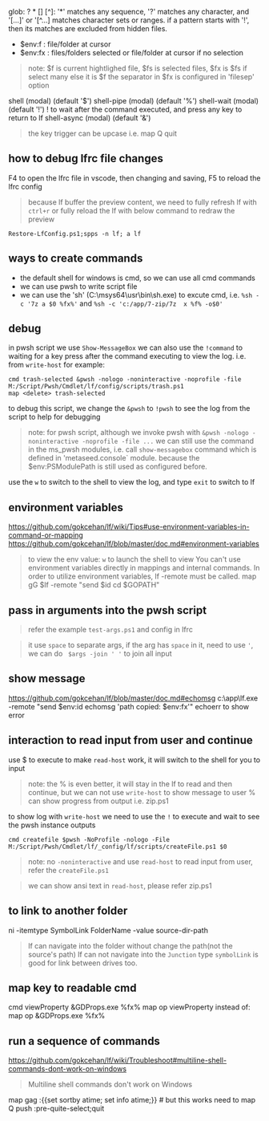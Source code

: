 
glob: ? * [] [^]:  '*' matches any sequence, '?' matches any character, and '[...]' or '[^...] matches character sets or ranges.
if a pattern starts with '!', then its matches are excluded from hidden files.

* $env:f : file/folder at cursor
* $env:fx : files/folders selected or file/folder at cursor if no selection
> note: $f is current hightlighed file, $fs is selected files, $fx is $fs if select many else it is $f
> the separator in $fx is configured in 'filesep' option

shell          (modal)   (default '$')
shell-pipe     (modal)   (default '%')
shell-wait     (modal)   (default '!')  ! to wait after the command executed, and press any key to return to lf
shell-async    (modal)   (default '&')

> the key trigger can be upcase
> i.e. map Q quit

## how to debug lfrc file changes
F4 to open the lfrc file in vscode, then changing and saving,
F5 to reload the lfrc config
> because lf buffer the preview content, we need to fully refresh lf with `ctrl+r` or fully reload the lf with below command
> to redraw the preview
```pwsh
Restore-LfConfig.ps1;spps -n lf; a lf
```
## ways to create commands
* the default shell for windows is cmd, so we can use all cmd commands
* we can use pwsh to write script file
* we can use the 'sh' (C:\msys64\usr\bin\sh.exe) to excute cmd, i.e. `%sh -c '7z a $0 %fx%'` and `%sh -c 'c:/app/7-zip/7z  x %f% -o$0'`

## debug
in pwsh script we use `Show-MessageBox`
we can also use the `!command` to waiting for a key press after the command executing to view the log. i.e. from `write-host`
for example:
```pwsh
cmd trash-selected &pwsh -nologo -noninteractive -noprofile -file M:/Script/Pwsh/Cmdlet/lf/config/scripts/trash.ps1
map <delete> trash-selected
```
to debug this script, we change the `&pwsh` to `!pwsh` to see the log from the script to help for debugging

> note: for pwsh script, although we invoke pwsh with `&pwsh -nologo -noninteractive -noprofile -file ...` we can still use the command in the ms_pwsh modules, i.e. call `show-messagebox` command which is defined in 'metaseed.console` module. because the  $env:PSModulePath is still used as configured before.
>

use the `w` to switch to the shell to view the log, and type `exit` to switch to lf
## environment variables
https://github.com/gokcehan/lf/wiki/Tips#use-environment-variables-in-command-or-mapping
https://github.com/gokcehan/lf/blob/master/doc.md#environment-variables
> to view the env value: `w` to launch the shell to view
You can't use environment variables directly in mappings and internal commands. In order to utilize environment variables, lf -remote must be called.
> map gG $lf -remote "send $id cd $GOPATH"
## pass in arguments into the pwsh script
> refer the example `test-args.ps1` and config in lfrc

> it use `space` to separate args, if the arg has `space` in it, need to use `'`,
> we can do ` $args -join ' '` to join all input

## show message
https://github.com/gokcehan/lf/blob/master/doc.md#echomsg
c:\app\lf.exe -remote "send $env:id echomsg 'path copied: $env:fx'"
echoerr to show error

## interaction to read input from user and continue
use $ to execute to make `read-host` work, it will switch to the shell for you to input
> note: the % is even better, it will stay in the lf to read and then continue, but we can not use `write-host` to show message to user
> % can show progress from output i.e. zip.ps1

 to show log with `write-host` we need to use the `!` to execute and wait to see the pwsh instance outputs

```
cmd createfile $pwsh -NoProfile -nologo -File M:/Script/Pwsh/Cmdlet/lf/_config/lf/scripts/createFile.ps1 $0
```
> note: no `-noninteractive`
and use `read-host` to read input from user, refer the `createFile.ps1`

> we can show ansi text in `read-host`, please refer zip.ps1
## to link to another folder
ni -itemtype SymbolLink FolderName -value source-dir-path
> lf can navigate into the folder without change the path(not the source's path)
> lf can not navigate into the `Junction` type
> `symbolLink` is good for link between drives too.
>
## map key to readable cmd
cmd viewProperty &GDProps.exe %fx%
map op viewProperty
instead of:
map op &GDProps.exe %fx%
## run a sequence of commands
https://github.com/gokcehan/lf/wiki/Troubleshoot#multiline-shell-commands-dont-work-on-windows
> Multiline shell commands don't work on Windows


map gag :{{set sortby atime; set info atime;}} # but this works
need to
map Q push :pre-quite-select;quit<enter>
